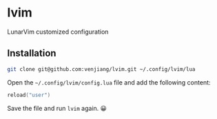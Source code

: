 # lvim
LunarVim customized configuration

## Installation

```bash
git clone git@github.com:venjiang/lvim.git ~/.config/lvim/lua
```

Open the `~/.config/lvim/config.lua` file and add the following content:

```lua
reload("user")
```
Save the file and run `lvim` again. 😀
